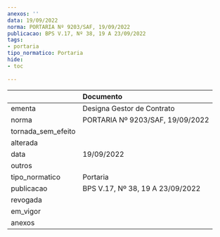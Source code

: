 ```yaml
---
anexos: ''
data: 19/09/2022
norma: PORTARIA Nº 9203/SAF, 19/09/2022
publicacao: BPS V.17, Nº 38, 19 A 23/09/2022
tags:
- portaria
tipo_normatico: Portaria
hide: 
- toc 
 
---
```


|                    | Documento                        |
|:-------------------|:---------------------------------|
| ementa             | Designa Gestor de Contrato       |
| norma              | PORTARIA Nº 9203/SAF, 19/09/2022 |
| tornada_sem_efeito |                                  |
| alterada           |                                  |
| data               | 19/09/2022                       |
| outros             |                                  |
| tipo_normatico     | Portaria                         |
| publicacao         | BPS V.17, Nº 38, 19 A 23/09/2022 |
| revogada           |                                  |
| em_vigor           |                                  |
| anexos             |                                  |